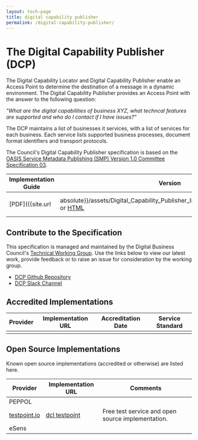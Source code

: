 ```yaml
---
layout: tech-page
title: digital capability publisher
permalink: /digital-capability-publisher/
---
```


# The Digital Capability Publisher (DCP)

The Digital Capability Locator and Digital Capability Publisher enable an Access Point to determine the destination of a message in a dynamic environment. The Digital Capability Publisher provides an Access Point with the answer to the following question:

*"What are the digital capabilities of business XYZ, what techncal features are supported and who do I contact if I have issues?"*

The DCP maintains a list of businesses it services, with a list of services for each business. Each service lists supported business processes, document format identifiers and transport protocols.

The Council's Digital Capability Publisher specification is based on the [OASIS Service Metadata Publishing (SMP) Version 1.0 Committee Specification 03](http://docs.oasis-open.org/bdxr/bdx-smp/v1.0/bdx-smp-v1.0.html).


| Implementation Guide | Version | Status | API Definition | Issues List |
| ----------------- | ------  | ------ | -------------- | -------- |
| [PDF]({{site.url | absolute}}/assets/Digital_Capability_Publisher_Implementation_Guide_v1.0.pdf) or [HTML](https://digital-capability-publisher.readthedocs.org) | 1.0 | ![Draft](http://rfc.unprotocols.org/spec:2/COSS/draft.svg)  | [DCP 1.0 API](https://tba.com.au) | [DCP 1.0 Issues](https://github.com/Digital-Business-Council/Digital-Capability-Publisher/issues)   |


## Contribute to the Specification

This specification is managed and maintained by the Digital Business Council's [Technical Working Group]("/tech-working-group").  Use the links below to view our latest work, provide feedback or to raise an issue for consideration by the working group.

* [DCP Github Repository](https://github.com/Digital-Business-Council/Digital-Capability-Publisher)
* [DCP Slack Channel](https://tba.com.au)


## Accredited Implementations

|Provider|Implementation URL|Accreditation Date| Service Standard |
|--------|------------------|--------|---|
| | | | |


## Open Source Implementations

Known open source implementations (accredited or otherwise) are listed here.  

|Provider|Implementation URL|Comments|
|--------|------------------|--------|
| PEPPOL|  |  |
|[testpoint.io](http://testpoint.io/) | [dcl testpoint](http://testpoint.io/dcp)| Free test service and open source implementation. |
| eSens |  |  |

